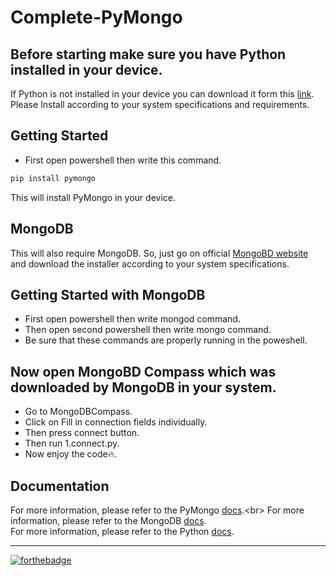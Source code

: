 # Complete-PyMongo

## Before starting make sure you have Python installed in your device.

If Python is not installed in your device you can download it form this [link](https://www.python.org/downloads/). Please Install according to your system specifications and requirements.

## Getting Started

- First open powershell then write this command.

```sh
pip install pymongo
```

This will install PyMongo in your device.

## MongoDB

This will also require MongoDB. So, just go on official [MongoBD website](https://www.mongodb.com/try/download/community) and download the installer according to your system specifications.

## Getting Started with MongoDB

- First open powershell then write mongod command.
- Then open second powershell then write mongo command.
- Be sure that these commands are properly running in the poweshell.

## Now open MongoBD Compass which was downloaded by MongoDB in your system.

- Go to MongoDBCompass.
- Click on Fill in connection fields individually.
- Then press connect button.
- Then run 1.connect.py.
- Now enjoy the code🔥.

## Documentation

For more information, please refer to the PyMongo [docs](https://pymongo.readthedocs.io/en/stable/#:~:text=PyMongo%20is%20a%20Python%20distribution,how%20to%20get%20the%20distribution.).<br>
For more information, please refer to the MongoDB [docs](https://docs.mongodb.com/).<br>
For more information, please refer to the Python [docs](https://www.python.org/doc/).<br><hr>

[![forthebadge](https://forthebadge.com/images/badges/made-with-python.svg)](https://forthebadge.com)
